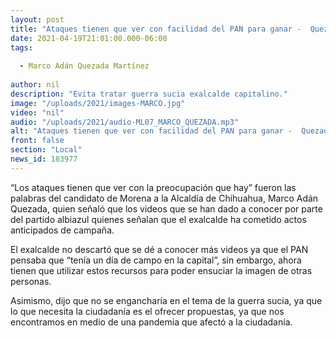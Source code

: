 ```yaml
---
layout: post
title: "Ataques tienen que ver con facilidad del PAN para ganar -  Quezada"
date: 2021-04-19T21:01:00.000-06:00
tags:
  
  - Marco Adán Quezada Martínez
  
author: nil
description: "Evita tratar guerra sucia exalcalde capitalino."
image: "/uploads/2021/images-MARCO.jpg"
video: "nil"
audio: "/uploads/2021/audio-ML07_MARCO_QUEZADA.mp3"
alt: "Ataques tienen que ver con facilidad del PAN para ganar -  Quezada"
front: false
section: "Local"
news_id: 183977
---
```


“Los ataques tienen que ver con la preocupación que hay” fueron las palabras del candidato de Morena a la Alcaldía de Chihuahua, Marco Adán Quezada, quien señaló que los videos que se han dado a conocer por parte del partido albiazul quienes señalan que el exalcalde ha cometido actos anticipados de campaña.

El exalcalde no descartó que se dé a conocer más videos ya que el PAN pensaba que “tenía un día de campo en la capital”, sin embargo, ahora tienen que utilizar estos recursos para poder ensuciar la imagen de otras personas.

Asimismo, dijo que no se engancharía en el tema de la guerra sucia, ya que lo que necesita la ciudadanía es el ofrecer propuestas, ya que nos encontramos en medio de una pandemia que afectó a la ciudadanía.

